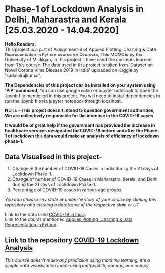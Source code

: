 # Phase-1 of Lockdown Analysis in Delhi, Maharastra and Kerala [25.03.2020 - 14.04.2020]

**Hello Readers**,<br /> 
This project is a part of Assignment-4 of Applied Plotting, Charting & Data Representation in Python course on Coursera, This MOOC is by the University of Michigan, In this project, I have used the concepts learned from This course.
The data used in this project is taken from 'Dataset on Novel Corona Virus Disease 2019 in India' uploaded on Kaggle by 'sudalairajkumar'.

**The Dependencies of this project can be installed on your system using 'PIP' command**,
You can use google colab or jupyter notebook to open the .ipynb file mentioned in this project. You will need to install dependencies to run the .ipynb file via jupyter notebook through localhost.

**NOTE - This project doesn't intend to question government authorities, We are collectively responsible for the increase in the COVID-19 cases**


**It would be of great help if the government has provided the increase in healthcare services designated for COVID-19 before and after the Phase-1 of lockdown this data would make an analysis of efficiency of lockdown phase-1.**

## Data Visualised in this project- 
1. Change in the number of COVID-19 Cases in India during the 21 days of Lockdown Phase-1. 
2. Change of number of COVID-19 Cases in Maharastra, Kerala, and Delhi during the 21 days of Lockdown Phase-1.
3. Percentage of COVID-19 cases in various age groups.

_You can choose any state or union-territory of your choice by cloning this repository and creating a dataframe of the respective stare or UT_

Link to the data used [COVID-19 in India](https://www.kaggle.com/sudalairajkumar/covid19-in-india). <br />
Link to the course mentioned [Applied Plotting, Charting & Data Representation in Python](https://www.coursera.org/learn/python-plotting/home/welcome)
## Link to the repository [COVID-19 Lockdown Analysis](https://github.com/ashishpapanai/COVID-19)
_This course doesn't make any prediction using machine learning, it's a simple data visualization made using matpplotlib, pandas, and numpy_
